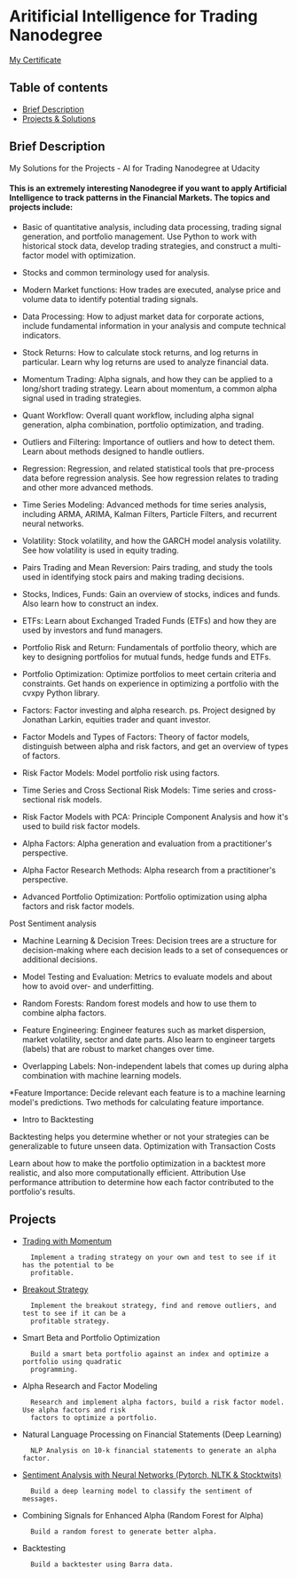 # Aritificial Intelligence for Trading Nanodegree 
[My Certificate](https://confirm.udacity.com/KZ9E4ZVH)

## Table of contents
* [Brief Description](#brief-description)
* [Projects & Solutions](#projects)

## Brief Description

My Solutions for the Projects - AI for Trading Nanodegree at Udacity

#### This is an extremely interesting Nanodegree if you want to apply Artificial Intelligence to track patterns in the Financial Markets. The topics and projects include:

* Basic of quantitative analysis, including data processing, trading signal generation, and portfolio management. Use Python to work with historical stock data, develop trading strategies, and construct a multi-factor model with optimization.

* Stocks and common terminology used for analysis.

* Modern Market functions: How trades are executed, analyse price and volume data to identify potential trading signals.

* Data Processing: How to adjust market data for corporate actions, include fundamental information in your analysis and compute technical indicators.

* Stock Returns: How to calculate stock returns, and log returns in particular. Learn why log returns are used to analyze financial data.

* Momentum Trading: Alpha signals, and how they can be applied to a long/short trading strategy. Learn about momentum, a common alpha signal used in trading strategies.

* Quant Workflow: Overall quant workflow, including alpha signal generation, alpha combination, portfolio optimization, and trading.

* Outliers and Filtering: Importance of outliers and how to detect them. Learn about methods designed to handle outliers.

* Regression: Regression, and related statistical tools that pre-process data before regression analysis. See how regression relates to trading and other more advanced methods.

* Time Series Modeling: Advanced methods for time series analysis, including ARMA, ARIMA, Kalman Filters, Particle Filters, and recurrent neural networks.

* Volatility: Stock volatility, and how the GARCH model analysis volatility. See how volatility is used in equity trading.

* Pairs Trading and Mean Reversion: Pairs trading, and study the tools used in identifying stock pairs and making trading decisions.

* Stocks, Indices, Funds: Gain an overview of stocks, indices and funds. Also learn how to construct an index.

* ETFs: Learn about Exchanged Traded Funds (ETFs) and how they are used by investors and fund managers.

* Portfolio Risk and Return: Fundamentals of portfolio theory, which are key to designing portfolios for mutual funds, hedge funds and ETFs.

* Portfolio Optimization: Optimize portfolios to meet certain criteria and constraints. Get hands on experience in optimizing a portfolio with the cvxpy Python library.

* Factors: Factor investing and alpha research. ps. Project designed by Jonathan Larkin, equities trader and quant investor.

* Factor Models and Types of Factors: Theory of factor models, distinguish between alpha and risk factors, and get an overview of types of factors.

* Risk Factor Models: Model portfolio risk using factors.

* Time Series and Cross Sectional Risk Models: Time series and cross-sectional risk models.

* Risk Factor Models with PCA: Principle Component Analysis and how it's used to build risk factor models.

* Alpha Factors: Alpha generation and evaluation from a practitioner's perspective.

* Alpha Factor Research Methods: Alpha research from a practitioner's perspective.

* Advanced Portfolio Optimization: Portfolio optimization using alpha factors and risk factor models.

 Post Sentiment analysis
* Machine Learning & Decision Trees: Decision trees are a structure for decision-making where each decision leads to a set of consequences or additional decisions.

* Model Testing and Evaluation: Metrics to evaluate models and about how to avoid over- and underfitting.

* Random Forests: Random forest models and how to use them to combine alpha factors. 

* Feature Engineering: Engineer features such as market dispersion, market volatility, sector and date parts. Also learn to engineer targets (labels) that are robust to market changes over time.

* Overlapping Labels: Non-independent labels that comes up during alpha combination with machine learning models.

*Feature Importance: Decide relevant each feature is to a machine learning model's predictions. Two methods for calculating feature importance.

* Intro to Backtesting

Backtesting helps you determine whether or not your strategies can be generalizable to future unseen data.
Optimization with Transaction Costs

Learn about how to make the portfolio optimization in a backtest more realistic, and also more computationally efficient.
Attribution
Use performance attribution to determine how each factor contributed to the portfolio's results.

## Projects

* [Trading with Momentum](https://github.com/jseluis/AI_for_Trading/tree/main/Trading_with_Momentum)
        
        Implement a trading strategy on your own and test to see if it has the potential to be 
        profitable.

* [Breakout Strategy](https://github.com/jseluis/Artificial_Intelligence_for_Trading/tree/main/Breakout_Strategy)

        Implement the breakout strategy, find and remove outliers, and test to see if it can be a 
        profitable strategy.

* Smart Beta and Portfolio Optimization

        Build a smart beta portfolio against an index and optimize a portfolio using quadratic 
        programming.

* Alpha Research and Factor Modeling

        Research and implement alpha factors, build a risk factor model. Use alpha factors and risk 
        factors to optimize a portfolio.

* Natural Language Processing on Financial Statements (Deep Learning)

        NLP Analysis on 10-k financial statements to generate an alpha factor.

* [Sentiment Analysis with Neural Networks (Pytorch, NLTK & Stocktwits)](https://github.com/jseluis/Artificial_Intelligence_for_Trading/tree/main/Sentiment_Analysis_with_Neural_Networks)

        Build a deep learning model to classify the sentiment of messages.

* Combining Signals for Enhanced Alpha (Random Forest for Alpha)

        Build a random forest to generate better alpha.

* Backtesting

        Build a backtester using Barra data.